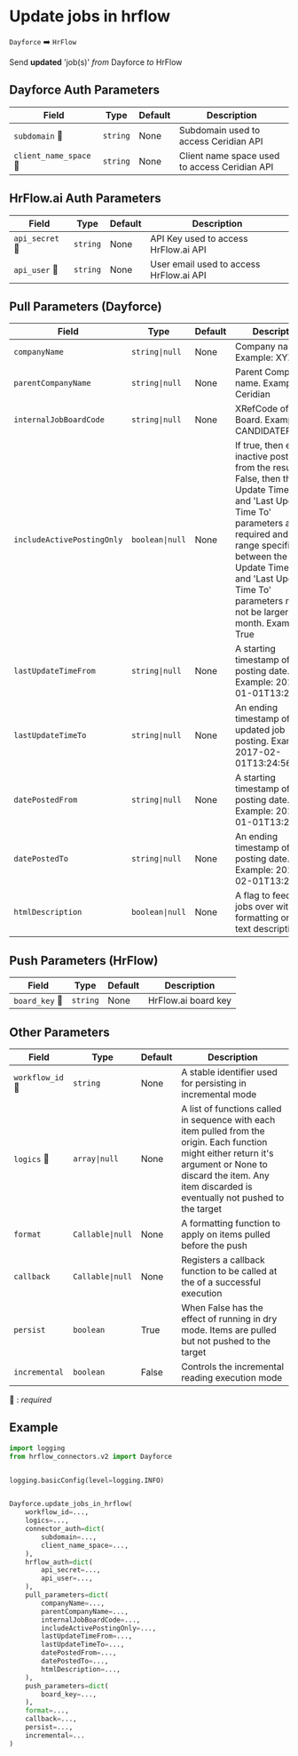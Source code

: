 # Update jobs in hrflow
`Dayforce` :arrow_right: `HrFlow`

Send **updated** 'job(s)' _from_ Dayforce _to_ HrFlow



## Dayforce Auth Parameters

| Field | Type | Default | Description |
| ----- | ---- | ------- | ----------- |
| `subdomain` :red_circle: | `string` | None | Subdomain used to access Ceridian API |
| `client_name_space` :red_circle: | `string` | None | Client name space used to access Ceridian API |

## HrFlow.ai Auth Parameters

| Field | Type | Default | Description |
| ----- | ---- | ------- | ----------- |
| `api_secret` :red_circle: | `string` | None | API Key used to access HrFlow.ai API |
| `api_user` :red_circle: | `string` | None | User email used to access HrFlow.ai API |

## Pull Parameters (Dayforce)

| Field | Type | Default | Description |
| ----- | ---- | ------- | ----------- |
| `companyName`  | `string\|null` | None | Company name. Example: XYZ Co. |
| `parentCompanyName`  | `string\|null` | None | Parent Company name. Example: Ceridian |
| `internalJobBoardCode`  | `string\|null` | None | XRefCode of Job Board. Example: CANDIDATEPORTAL |
| `includeActivePostingOnly`  | `boolean\|null` | None | If true, then exclude inactive postings from the result. If False, then the 'Last Update Time From' and 'Last Update Time To' parameters are required and the range specified between the 'Last Update Time From' and 'Last Update Time To' parameters must not be larger than 1 month. Example: True |
| `lastUpdateTimeFrom`  | `string\|null` | None | A starting timestamp of job posting date. Example: 2017-01-01T13:24:56 |
| `lastUpdateTimeTo`  | `string\|null` | None | An ending timestamp of last updated job posting. Example: 2017-02-01T13:24:56 |
| `datePostedFrom`  | `string\|null` | None | A starting timestamp of job posting date. Example: 2017-01-01T13:24:56 |
| `datePostedTo`  | `string\|null` | None | An ending timestamp of job posting date. Example: 2017-02-01T13:24:56 |
| `htmlDescription`  | `boolean\|null` | None | A flag to feed the jobs over with html formatting or plain text description |

## Push Parameters (HrFlow)

| Field | Type | Default | Description |
| ----- | ---- | ------- | ----------- |
| `board_key` :red_circle: | `string` | None | HrFlow.ai board key |

## Other Parameters

| Field | Type | Default | Description |
| ----- | ---- | ------- | ----------- |
| `workflow_id` :red_circle: | `string` | None | A stable identifier used for persisting in incremental mode |
| `logics` :red_circle: | `array\|null` | None | A list of functions called in sequence with each item pulled from the origin. Each function might either return it's argument or None to discard the item. Any item discarded is eventually not pushed to the target |
| `format`  | `Callable\|null` | None | A formatting function to apply on items pulled before the push |
| `callback`  | `Callable\|null` | None | Registers a callback function to be called at the of a successful execution |
| `persist`  | `boolean` | True | When False has the effect of running in dry mode. Items are pulled but not pushed to the target |
| `incremental`  | `boolean` | False | Controls the incremental reading execution mode |

:red_circle: : *required*

## Example

```python
import logging
from hrflow_connectors.v2 import Dayforce


logging.basicConfig(level=logging.INFO)


Dayforce.update_jobs_in_hrflow(
    workflow_id=...,
    logics=...,
    connector_auth=dict(
        subdomain=...,
        client_name_space=...,
    ),
    hrflow_auth=dict(
        api_secret=...,
        api_user=...,
    ),
    pull_parameters=dict(
        companyName=...,
        parentCompanyName=...,
        internalJobBoardCode=...,
        includeActivePostingOnly=...,
        lastUpdateTimeFrom=...,
        lastUpdateTimeTo=...,
        datePostedFrom=...,
        datePostedTo=...,
        htmlDescription=...,
    ),
    push_parameters=dict(
        board_key=...,
    ),
    format=...,
    callback=...,
    persist=...,
    incremental=...
)
```